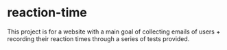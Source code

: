 # reaction-time

This project is for a website with a main goal of collecting emails of users + recording their reaction times through a series of tests provided.